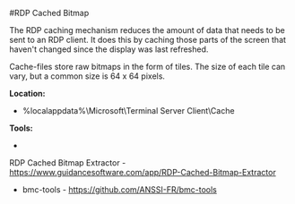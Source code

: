 #RDP Cached Bitmap

The RDP caching mechanism reduces the amount of data that needs to be sent to an RDP client. It does this by caching those parts of the screen that haven't changed since the display was last refreshed.

Cache-files store raw bitmaps in the form of tiles. The size of each tile can vary, but a common size is 64 x 64 pixels.

**Location:**

- %localappdata%\Microsoft\Terminal Server Client\Cache

**Tools:**

- 
RDP Cached Bitmap Extractor - https://www.guidancesoftware.com/app/RDP-Cached-Bitmap-Extractor
- bmc-tools - https://github.com/ANSSI-FR/bmc-tools
